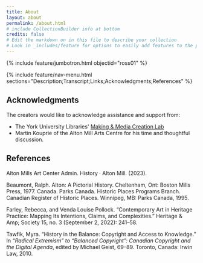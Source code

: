 ```yaml
---
title: About
layout: about
permalink: /about.html
# include CollectionBuilder info at bottom
credits: false
# Edit the markdown on in this file to describe your collection
# Look in _includes/feature for options to easily add features to the page
---
```


{% include feature/jumbotron.html objectid="ross01" %}

{% include feature/nav-menu.html sections="Description;Transcript;Links;Acknowledgments;References" %}


## Acknowledgments

The creators would like to acknowledge assistance and support from:

- The York University Libraries' [Making & Media Creation Lab](https://www.library.yorku.ca/ds/)
- Martin Kouprie of the Alton Mill Arts Centre for his time and thoughtful discussion. 

## References

Alton Mills Art Center Admin. History · Alton Mill. (2023).

Beaumont, Ralph. Alton: A Pictorial History. Cheltenham, Ont: Boston Mills Press, 1977. Canada. Parks Canada. Historic Places Programs Branch. Canadian Register of Historic Places. Winnipeg, MB: Parks Canada, 1995.

Farley, Rebecca, and Venda Louise Pollock. “Contemporary Art in Heritage Practice: Mapping Its Intentions, Claims, and Complexities.” Heritage & Amp; Society 15, no. 3 (September 2, 2022): 241–58.

Tawfik, Myra. “History in the Balance: Copyright and Access to Knowledge.” In *“Radical Extremism” to “Balanced Copyright”: Canadian Copyright and the Digital Agenda*, edited by Michael Geist, 69–89. Toronto, Canada: Irwin Law, 2010.


